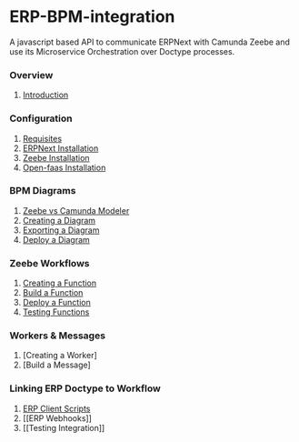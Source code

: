# ERP-BPM-integration
A javascript based API to communicate ERPNext with Camunda Zeebe and  use its Microservice Orchestration over Doctype processes. 
### Overview
1. [Introduction](https://github.com/AngelAngelopoulos/ERP-BPM-integration/wiki/Introduction)

### Configuration
1. [Requisites](https://github.com/AngelAngelopoulos/ERP-BPM-integration/wiki/Requisites)
2. [ERPNext Installation](https://github.com/AngelAngelopoulos/ERP-BPM-integration/wiki/ERPNext-Installation)
3. [Zeebe Installation](https://github.com/AngelAngelopoulos/ERP-BPM-integration/wiki/Zeebe-Environment)
4. [Open-faas Installation](https://github.com/AngelAngelopoulos/ERP-BPM-integration/wiki/Open-faas-%28faas-cli%29-Environment)

### BPM Diagrams
1. [Zeebe vs Camunda Modeler](https://github.com/AngelAngelopoulos/ERP-BPM-integration/wiki/Zeebe-vs-Camunda-Modeler)
2. [Creating a Diagram](https://github.com/AngelAngelopoulos/ERP-BPM-integration/wiki/Creating-a-Diagram)
3. [Exporting a Diagram](https://github.com/AngelAngelopoulos/ERP-BPM-integration/wiki/Exporting-a-Diagram)
4. [Deploy a Diagram](https://github.com/AngelAngelopoulos/ERP-BPM-integration/wiki/Deploy-a-Diagram)

### Zeebe Workflows
1. [Creating a Function](https://github.com/AngelAngelopoulos/ERP-BPM-integration/wiki/Creating-a-Function)
2. [Build a Function](https://github.com/AngelAngelopoulos/ERP-BPM-integration/wiki/Build-a-Function)
3. [Deploy a Function](https://github.com/AngelAngelopoulos/ERP-BPM-integration/wiki/Deploy-a-Function)
4. [Testing Functions](https://github.com/AngelAngelopoulos/ERP-BPM-integration/wiki/Testing-Functions)

### Workers & Messages
1. [Creating a Worker]
2. [Build a Message]


### Linking ERP Doctype to Workflow
1. [ERP Client Scripts](https://github.com/AngelAngelopoulos/ERP-BPM-integration/wiki/ERP-Client-Scripts)
2. [[ERP Webhooks]]
3. [[Testing Integration]]


